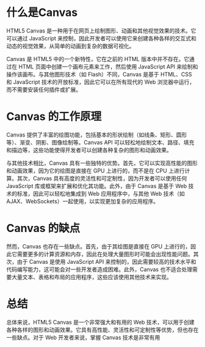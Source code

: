 # 什么是Canvas
HTML5 Canvas 是一种用于在网页上绘制图形、动画和其他视觉效果的技术。它可以通过 JavaScript 来控制，因此开发者可以使用它来创建各种各样的交互式和动态的视觉效果，从简单的动画到复杂的数据可视化。

Canvas 是 HTML5 中的一个新特性，它在之前的 HTML 版本中并不存在。它通过在 HTML 页面中创建一个画布元素来工作，然后使用 JavaScript API 来绘制和操作该画布。与其他图形技术（如 Flash）不同，Canvas 是基于 HTML、CSS 和 JavaScript 技术的开放标准，因此它可以在所有现代的 Web 浏览器中运行，而不需要安装任何插件或扩展。

# Canvas 的工作原理
Canvas 提供了丰富的绘图功能，包括基本的形状绘制（如线条、矩形、圆形等）、渐变、阴影、图像绘制等。Canvas API 可以轻松地绘制文本、路径、填充和描边等，这些功能使得开发者可以创建各种复杂的图形和动画效果。

与其他技术相比，Canvas 具有一些独特的优势。首先，它可以实现高性能的图形和动画效果，因为它的绘图是直接在 GPU 上进行的，而不是在 CPU 上进行计算。其次，Canvas 具有高度的灵活性和可定制性，因为开发者可以使用任何 JavaScript 库或框架来扩展和优化其功能。此外，由于 Canvas 是基于 Web 技术的标准，因此可以轻松地集成到 Web 应用程序中，与其他 Web 技术（如 AJAX、WebSockets）一起使用，以实现更加复杂的应用程序。

# Canvas 的缺点
然而，Canvas 也存在一些缺点。首先，由于其绘图是直接在 GPU 上进行的，因此它需要更多的计算资源和内存，因此在处理大量图形时可能会出现性能问题。其次，由于 Canvas 是使用 JavaScript API 来控制的，因此需要较高的技术水平和代码编写能力，这可能会对一些开发者造成困难。此外，Canvas 也不适合处理需要大量文本、表格和布局的应用程序，这些应该使用其他技术来实现。

# 总结
总体来说，HTML5 Canvas 是一个非常强大和有用的 Web 技术，可以用于创建各种各样的图形和动画效果。它具有高性能、灵活性和可定制性等优势，但也存在一些缺点。对于 Web 开发者来说，掌握 Canvas 技术是非常有用